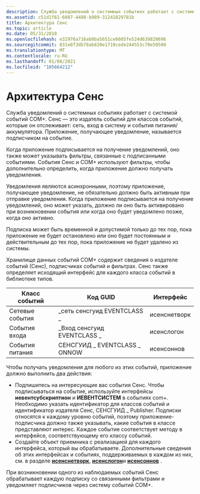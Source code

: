 ```yaml
---
description: Служба уведомлений о системных событиях работает с системой событий COM+.
ms.assetid: c51d1f61-6087-4480-b989-31241829781b
title: Архитектура Сенс
ms.topic: article
ms.date: 05/31/2018
ms.openlocfilehash: e32976a716ab0ba5651ce6605fe524d639820696
ms.sourcegitcommit: 831e8f3db78ab820e1710cede244553c70e50500
ms.translationtype: MT
ms.contentlocale: ru-RU
ms.lasthandoff: 01/08/2021
ms.locfileid: "105664212"
---
```

# <a name="sens-architecture"></a>Архитектура Сенс

Служба уведомлений о системных событиях работает с системой событий COM+. Сенс — это издатель событий для классов событий, которые он отслеживает: сеть, вход в систему и события питания/аккумулятора. Приложение, получающее уведомление, называется подписчиком на событие.

Когда приложение подписывается на получение уведомлений, оно также может указывать фильтры, связанные с подписанными событиями. События Сенс и COM+ используют фильтры, чтобы дополнительно определить, когда приложение должно получать уведомления.

Уведомления являются асинхронными, поэтому приложение, получающее уведомление, не обязательно должно быть активным при отправке уведомления. Когда приложение подписывается на получение уведомлений, оно может указать, должно ли оно быть активировано при возникновении события или когда оно будет уведомлено позже, когда оно активно.

Подписка может быть временной и допустимой только до тех пор, пока приложение не будет остановлено или оно будет постоянным и действительным до тех пор, пока приложение не будет удалено из системы.

Хранилище данных событий COM+ содержит сведения о издателе событий (Сенс), подписчиках событий и фильтрах. Сенс также определяет исходящий интерфейс для каждого класса событий в библиотеке типов.



| Класс событий    | Код GUID                          | Интерфейс    |
|----------------|-------------------------------|--------------|
| Сетевые события | \_сеть сенсгуид EVENTCLASS \_ | исенснетворк |
| События входа   | \_Вход сенсгуид EVENTCLASS \_   | исенслогон   |
| События питания   | СЕНСГУИД \_ EVENTCLASS \_ ONNOW   | исенсоннов   |



 

Чтобы получать уведомления для любого из этих событий, приложение должно выполнить два действия:

-   Подпишитесь на интересующие вас события Сенс. Чтобы подписываться на событие, используйте интерфейсы **иевентсубскриптион** и **ИЕВЕНТСИСТЕМ** в событиях com+. Необходимо указать идентификатор для классов событий и идентификатор издателя Сенс, СЕНСГУИД \_ Publisher. Подписки относятся к каждому уровню событий, поэтому приложение-подписчика должно также указывать, какие события в классе представляют интерес. Каждое событие соответствует методу в интерфейсе, соответствующему его классу событий.
-   Создайте объект приемника с реализацией для каждого интерфейса, который вы обрабатываете. Дополнительные сведения об этих интерфейсах и событиях, поддерживаемых в каждом из них, см. в разделе [**исенснетворк**](/windows/desktop/api/Sensevts/nn-sensevts-isensnetwork), [**исенслогон**](/windows/desktop/api/Sensevts/nn-sensevts-isenslogon)и [**исенсоннов**](/windows/desktop/api/Sensevts/nn-sensevts-isensonnow) .

При возникновении одного из наблюдаемых событий Сенс обрабатывает каждую подписку со связанными фильтрами и уведомляет подписчиков через систему событий COM+.

 

 



